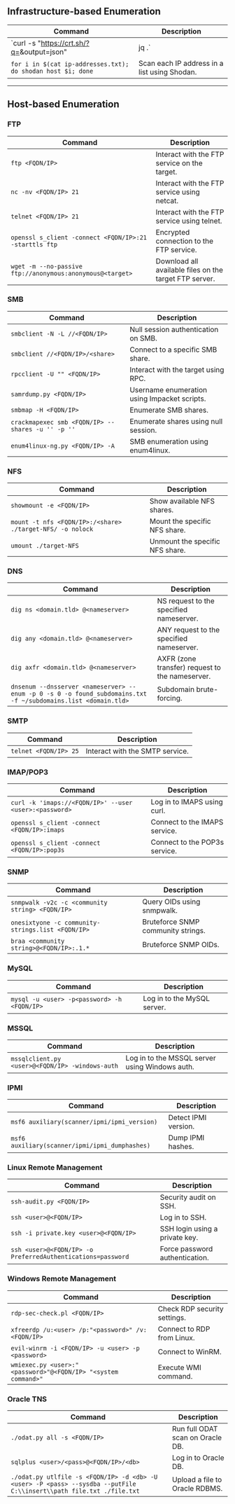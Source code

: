 ## Infrastructure-based Enumeration

| **Command** | **Description** |
|-------------|------------------|
| `curl -s "https://crt.sh/?q=<target-domain>&output=json" | jq .` | Certificate transparency enumeration using crt.sh and jq. |
| `for i in $(cat ip-addresses.txt); do shodan host $i; done` | Scan each IP address in a list using Shodan. |

----

## Host-based Enumeration

### FTP

| **Command** | **Description** |
|-------------|------------------|
| `ftp <FQDN/IP>` | Interact with the FTP service on the target. |
| `nc -nv <FQDN/IP> 21` | Interact with the FTP service using netcat. |
| `telnet <FQDN/IP> 21` | Interact with the FTP service using telnet. |
| `openssl s_client -connect <FQDN/IP>:21 -starttls ftp` | Encrypted connection to the FTP service. |
| `wget -m --no-passive ftp://anonymous:anonymous@<target>` | Download all available files on the target FTP server. |

### SMB

| **Command** | **Description** |
|-------------|------------------|
| `smbclient -N -L //<FQDN/IP>` | Null session authentication on SMB. |
| `smbclient //<FQDN/IP>/<share>` | Connect to a specific SMB share. |
| `rpcclient -U "" <FQDN/IP>` | Interact with the target using RPC. |
| `samrdump.py <FQDN/IP>` | Username enumeration using Impacket scripts. |
| `smbmap -H <FQDN/IP>` | Enumerate SMB shares. |
| `crackmapexec smb <FQDN/IP> --shares -u '' -p ''` | Enumerate shares using null session. |
| `enum4linux-ng.py <FQDN/IP> -A` | SMB enumeration using enum4linux. |

### NFS

| **Command** | **Description** |
|-------------|------------------|
| `showmount -e <FQDN/IP>` | Show available NFS shares. |
| `mount -t nfs <FQDN/IP>:/<share> ./target-NFS/ -o nolock` | Mount the specific NFS share. |
| `umount ./target-NFS` | Unmount the specific NFS share. |

### DNS

| **Command** | **Description** |
|-------------|------------------|
| `dig ns <domain.tld> @<nameserver>` | NS request to the specified nameserver. |
| `dig any <domain.tld> @<nameserver>` | ANY request to the specified nameserver. |
| `dig axfr <domain.tld> @<nameserver>` | AXFR (zone transfer) request to the nameserver. |
| `dnsenum --dnsserver <nameserver> --enum -p 0 -s 0 -o found_subdomains.txt -f ~/subdomains.list <domain.tld>` | Subdomain brute-forcing. |

### SMTP

| **Command** | **Description** |
|-------------|------------------|
| `telnet <FQDN/IP> 25` | Interact with the SMTP service. |

### IMAP/POP3

| **Command** | **Description** |
|-------------|------------------|
| `curl -k 'imaps://<FQDN/IP>' --user <user>:<password>` | Log in to IMAPS using curl. |
| `openssl s_client -connect <FQDN/IP>:imaps` | Connect to the IMAPS service. |
| `openssl s_client -connect <FQDN/IP>:pop3s` | Connect to the POP3s service. |

### SNMP

| **Command** | **Description** |
|-------------|------------------|
| `snmpwalk -v2c -c <community string> <FQDN/IP>` | Query OIDs using snmpwalk. |
| `onesixtyone -c community-strings.list <FQDN/IP>` | Bruteforce SNMP community strings. |
| `braa <community string>@<FQDN/IP>:.1.*` | Bruteforce SNMP OIDs. |

### MySQL

| **Command** | **Description** |
|-------------|------------------|
| `mysql -u <user> -p<password> -h <FQDN/IP>` | Log in to the MySQL server. |

### MSSQL

| **Command** | **Description** |
|-------------|------------------|
| `mssqlclient.py <user>@<FQDN/IP> -windows-auth` | Log in to the MSSQL server using Windows auth. |

### IPMI

| **Command** | **Description** |
|-------------|------------------|
| `msf6 auxiliary(scanner/ipmi/ipmi_version)` | Detect IPMI version. |
| `msf6 auxiliary(scanner/ipmi/ipmi_dumphashes)` | Dump IPMI hashes. |

### Linux Remote Management

| **Command** | **Description** |
|-------------|------------------|
| `ssh-audit.py <FQDN/IP>` | Security audit on SSH. |
| `ssh <user>@<FQDN/IP>` | Log in to SSH. |
| `ssh -i private.key <user>@<FQDN/IP>` | SSH login using a private key. |
| `ssh <user>@<FQDN/IP> -o PreferredAuthentications=password` | Force password authentication. |

### Windows Remote Management

| **Command** | **Description** |
|-------------|------------------|
| `rdp-sec-check.pl <FQDN/IP>` | Check RDP security settings. |
| `xfreerdp /u:<user> /p:"<password>" /v:<FQDN/IP>` | Connect to RDP from Linux. |
| `evil-winrm -i <FQDN/IP> -u <user> -p <password>` | Connect to WinRM. |
| `wmiexec.py <user>:"<password>"@<FQDN/IP> "<system command>"` | Execute WMI command. |

### Oracle TNS

| **Command** | **Description** |
|-------------|------------------|
| `./odat.py all -s <FQDN/IP>` | Run full ODAT scan on Oracle DB. |
| `sqlplus <user>/<pass>@<FQDN/IP>/<db>` | Log in to Oracle DB. |
| `./odat.py utlfile -s <FQDN/IP> -d <db> -U <user> -P <pass> --sysdba --putFile C:\\insert\\path file.txt ./file.txt` | Upload a file to Oracle RDBMS. |
